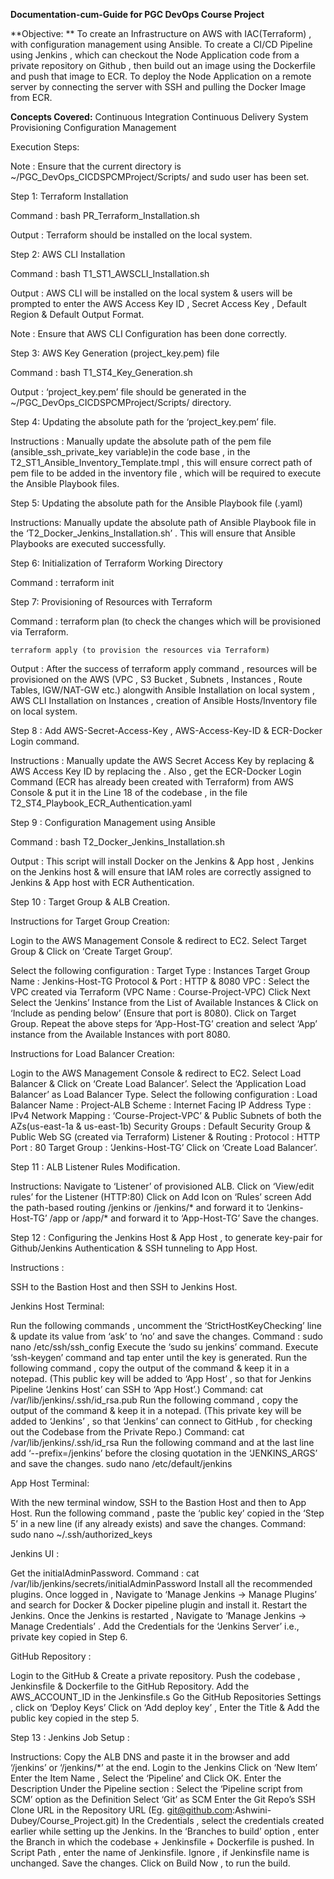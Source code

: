 **Documentation-cum-Guide for PGC DevOps Course Project**

**Objective: **
To create an Infrastructure on AWS with IAC(Terraform) , with configuration management using Ansible.
To create a CI/CD Pipeline using Jenkins , which can checkout the Node Application code from a private repository on Github , then build out an image using the Dockerfile and push that image to ECR.
To deploy the Node Application on a remote server by connecting the server with SSH and pulling the Docker Image from ECR.

**Concepts Covered:**
Continuous Integration
Continuous Delivery
System Provisioning
Configuration Management


Execution Steps:

Note : Ensure that the current directory is ~/PGC_DevOps_CICDSPCMProject/Scripts/ and sudo user has been set.

Step 1: Terraform Installation

Command : bash PR_Terraform_Installation.sh

Output : Terraform should be installed on the local system.

Step 2: AWS CLI Installation

Command : bash T1_ST1_AWSCLI_Installation.sh

Output : AWS CLI will be installed on the local system & users will be prompted to enter the AWS Access Key ID , Secret Access Key , Default Region & Default Output Format.

Note : Ensure that AWS CLI Configuration has been done correctly.

Step 3: AWS Key Generation (project_key.pem) file

Command : bash T1_ST4_Key_Generation.sh

Output : ‘project_key.pem’ file should be generated in the ~/PGC_DevOps_CICDSPCMProject/Scripts/  directory.

Step 4: Updating the absolute path for the ‘project_key.pem’ file.

Instructions : Manually update the absolute path of the pem file (ansible_ssh_private_key variable)in the code base , in the T2_ST1_Ansible_Inventory_Template.tmpl , this will ensure correct path of pem file to be added in the inventory file , which will be required to execute the Ansible Playbook files.

Step 5: Updating the absolute path for the Ansible Playbook file (.yaml)

Instructions: Manually update the absolute path of Ansible Playbook file in the ‘T2_Docker_Jenkins_Installation.sh’ . This will ensure that Ansible Playbooks are executed successfully.

Step 6: Initialization of Terraform Working Directory

Command : terraform init

Step 7: Provisioning of Resources with Terraform

Command : 
terraform plan (to check the changes which will be provisioned via Terraform.
												
	terraform apply (to provision the resources via Terraform)

Output : After the success of terraform apply command , resources will be provisioned on the AWS (VPC , S3 Bucket , Subnets , Instances , Route Tables, IGW/NAT-GW etc.) alongwith Ansible Installation on local system , AWS CLI Installation on Instances , creation of Ansible Hosts/Inventory file on local system.

Step 8 : Add AWS-Secret-Access-Key , AWS-Access-Key-ID & ECR-Docker Login command.

Instructions : Manually update the AWS Secret Access Key by replacing <AWS-Secret-Access-Key> & AWS Access Key ID by replacing the <AWS-Access-Key-ID>. Also , get the ECR-Docker Login Command (ECR has already been created with Terraform) from AWS Console & put it in the Line 18 of the codebase , in the file T2_ST4_Playbook_ECR_Authentication.yaml

Step 9 : Configuration Management using Ansible

Command : bash T2_Docker_Jenkins_Installation.sh

Output : This script will install Docker on the Jenkins & App host , Jenkins on the Jenkins host & will ensure that IAM roles are correctly assigned to Jenkins & App host with ECR Authentication.

Step 10 : Target Group & ALB Creation.

Instructions for Target Group Creation:

Login to the AWS Management Console & redirect to EC2.
Select Target Group & Click on ‘Create Target Group’.



Select the following configuration :
Target Type : Instances
Target Group Name : Jenkins-Host-TG
Protocol & Port : HTTP & 8080
VPC : Select the VPC created via Terraform (VPC Name : Course-Project-VPC)
Click Next
Select the ‘Jenkins’ Instance from the List of Available Instances & Click on ‘Include as pending below’ (Ensure that port is 8080).
Click on Target Group.
Repeat the above steps for ‘App-Host-TG’ creation and select ‘App’ instance from the Available Instances with port 8080.

Instructions for Load Balancer Creation:

Login to the AWS Management Console & redirect to EC2.
Select Load Balancer & Click on ‘Create Load Balancer’.
Select the ‘Application Load Balancer’ as Load Balancer Type.
Select the following configuration :
Load Balancer Name : Project-ALB
Scheme : Internet Facing
IP Address Type : IPv4
Network Mapping : ‘Course-Project-VPC’ & Public Subnets of both the AZs(us-east-1a & us-east-1b)
Security Groups : Default Security Group & Public Web SG (created via Terraform)
Listener & Routing : 
Protocol : HTTP
Port : 80
Target Group : ‘Jenkins-Host-TG’
Click on ‘Create Load Balancer’.

Step 11 : ALB Listener Rules Modification.

Instructions:
Navigate to ‘Listener’ of provisioned ALB.
Click on ‘View/edit rules’ for the Listener (HTTP:80)
Click on Add Icon on ‘Rules’ screen
Add the path-based routing 
/jenkins or /jenkins/* and forward it to ‘Jenkins-Host-TG’ 
/app or /app/* and forward it to ‘App-Host-TG’
Save the changes.



Step 12 : Configuring the Jenkins Host & App Host , to generate key-pair for Github/Jenkins Authentication & SSH tunneling to App Host.

Instructions :

SSH to the Bastion Host and then SSH to Jenkins Host.

Jenkins Host Terminal:

Run the following commands , uncomment the ‘StrictHostKeyChecking’ line & update its value from ‘ask’ to ‘no’ and save the changes.
Command : sudo nano /etc/ssh/ssh_config 
Execute the ‘sudo su jenkins’ command.
Execute ‘ssh-keygen’ command and tap enter until the key is generated.
Run the following command , copy the output of the command & keep it in a notepad. (This public key will be added to ‘App Host’ , so that for Jenkins Pipeline ‘Jenkins Host’ can SSH to ‘App Host’.)
Command: cat /var/lib/jenkins/.ssh/id_rsa.pub
Run the following command , copy the output of the command & keep it in a notepad. (This private key will be added to ‘Jenkins’ , so that ‘Jenkins’ can connect to GitHub , for checking out the Codebase from the Private Repo.)
Command: cat /var/lib/jenkins/.ssh/id_rsa
Run the following command and at the last line add ‘--prefix=/jenkins’ before the closing quotation in the ‘JENKINS_ARGS’ and save the changes.
sudo nano /etc/default/jenkins


App Host Terminal:

With the new terminal window, SSH to the Bastion Host and then to App Host.
Run the following command , paste the ‘public key’ copied in the ‘Step 5’ in a new line (if any already exists) and save the changes.
Command: sudo nano ~/.ssh/authorized_keys

Jenkins UI :

Get the initialAdminPassword.
Command : cat /var/lib/jenkins/secrets/initialAdminPassword
Install all the recommended plugins.
Once logged in , Navigate to ‘Manage Jenkins -> Manage Plugins’ and search for Docker & Docker pipeline plugin and install it.
Restart the Jenkins.
Once the Jenkins is restarted , Navigate to ‘Manage Jenkins -> Manage Credentials’ . Add the Credentials for the ‘Jenkins Server’ i.e., private key copied in Step 6.


GitHub Repository :

Login to the GitHub & Create a private repository.
Push the codebase , Jenkinsfile & Dockerfile to the GitHub Repository.
Add the AWS_ACCOUNT_ID in the Jenkinsfile.s
Go the GitHub Repositories Settings , click on ‘Deploy Keys’
Click on ‘Add deploy key’ , Enter the Title & Add the public key copied in the step 5.

Step 13 : Jenkins Job Setup :

Instructions:
Copy the ALB DNS and paste it in the browser and add ‘/jenkins’ or ‘/jenkins/*’ at the end.
Login to the Jenkins
Click on ‘New Item’
Enter the Item Name , Select the ‘Pipeline’ and Click OK.
Enter the Description
Under the Pipeline section :
Select the ‘Pipeline script from SCM’ option as the Definition
Select ‘Git’ as SCM
Enter the Git Repo’s SSH Clone URL in the Repository URL (Eg. git@github.com:Ashwini-Dubey/Course_Project.git)
In the Credentials , select the credentials created earlier while setting up the Jenkins.
In the ‘Branches to build’ option , enter the Branch in which the codebase + Jenkinsfile + Dockerfile is pushed.
In Script Path , enter the name of Jenkinsfile. Ignore , if Jenkinsfile name is unchanged.
Save the changes.
Click on Build Now , to run the build.





	



	


		










